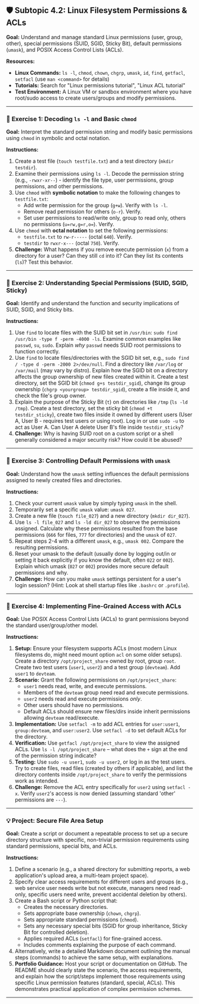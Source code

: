 ## 🛡️ Subtopic 4.2: Linux Filesystem Permissions & ACLs

**Goal:** Understand and manage standard Linux permissions (user, group, other), special permissions (SUID, SGID, Sticky Bit), default permissions (`umask`), and POSIX Access Control Lists (ACLs).

**Resources:**

* **Linux Commands:** `ls -l`, `chmod`, `chown`, `chgrp`, `umask`, `id`, `find`, `getfacl`, `setfacl` (use `man <command>` for details)
* **Tutorials:** Search for "Linux permissions tutorial", "Linux ACL tutorial"
* **Test Environment:** A Linux VM or sandbox environment where you have root/sudo access to create users/groups and modify permissions.

---

### 🔹 **Exercise 1: Decoding `ls -l` and Basic `chmod`**

**Goal:** Interpret the standard permission string and modify basic permissions using `chmod` in symbolic and octal notation.

**Instructions:**

1.  Create a test file (`touch testfile.txt`) and a test directory (`mkdir testdir`).
2.  Examine their permissions using `ls -l`. Decode the permission string (e.g., `-rwxr-xr--`) - identify the file type, user permissions, group permissions, and other permissions.
3.  Use `chmod` with **symbolic notation** to make the following changes to `testfile.txt`:
    * Add write permission for the group (`g+w`). Verify with `ls -l`.
    * Remove read permission for others (`o-r`). Verify.
    * Set user permissions to read/write only, group to read only, others no permissions (`u=rw,g=r,o=`). Verify.
4.  Use `chmod` with **octal notation** to set the following permissions:
    * `testfile.txt` to `rw-r-----` (octal `640`). Verify.
    * `testdir` to `rwxr-x---` (octal `750`). Verify.
5.  **Challenge:** What happens if you remove execute permission (`x`) from a directory for a user? Can they still `cd` into it? Can they list its contents (`ls`)? Test this behavior.

---

### 🔹 **Exercise 2: Understanding Special Permissions (SUID, SGID, Sticky)**

**Goal:** Identify and understand the function and security implications of SUID, SGID, and Sticky bits.

**Instructions:**

1.  Use `find` to locate files with the SUID bit set in `/usr/bin`: `sudo find /usr/bin -type f -perm -4000 -ls`. Examine common examples like `passwd`, `su`, `sudo`. Explain *why* `passwd` needs SUID root permissions to function correctly.
2.  Use `find` to locate files/directories with the SGID bit set, e.g., `sudo find / -type d -perm -2000 2>/dev/null`. Find a directory like `/var/log` or `/var/mail` (may vary by distro). Explain how the SGID bit on a directory affects the group ownership of new files created within it. Create a test directory, set the SGID bit (`chmod g+s testdir_sgid`), change its group ownership (`chgrp <yourgroup> testdir_sgid`), create a file inside it, and check the file's group owner.
3.  Explain the purpose of the Sticky Bit (`t`) on directories like `/tmp` (`ls -ld /tmp`). Create a test directory, set the sticky bit (`chmod +t testdir_sticky`), create two files inside it owned by different users (User A, User B - requires test users or using root). Log in or use `sudo -u` to act as User A. Can User A delete User B's file inside `testdir_sticky`?
4.  **Challenge:** Why is having SUID root on a custom script or a shell generally considered a major security risk? How could it be abused?

---

### 🔹 **Exercise 3: Controlling Default Permissions with `umask`**

**Goal:** Understand how the `umask` setting influences the default permissions assigned to newly created files and directories.

**Instructions:**

1.  Check your current `umask` value by simply typing `umask` in the shell.
2.  Temporarily set a specific `umask` value: `umask 027`.
3.  Create a new file (`touch file_027`) and a new directory (`mkdir dir_027`).
4.  Use `ls -l file_027` and `ls -ld dir_027` to observe the permissions assigned. Calculate why these permissions resulted from the base permissions (`666` for files, `777` for directories) and the `umask` of `027`.
5.  Repeat steps 2-4 with a different `umask`, e.g., `umask 002`. Compare the resulting permissions.
6.  Reset your umask to the default (usually done by logging out/in or setting it back explicitly if you know the default, often `022` or `002`). Explain which umask (`027` or `002`) provides more secure default permissions and why.
7.  **Challenge:** How can you make `umask` settings persistent for a user's login session? (Hint: Look at shell startup files like `.bashrc` or `.profile`).

---

### 🔹 **Exercise 4: Implementing Fine-Grained Access with ACLs**

**Goal:** Use POSIX Access Control Lists (ACLs) to grant permissions beyond the standard user/group/other model.

**Instructions:**

1.  **Setup:** Ensure your filesystem supports ACLs (most modern Linux filesystems do, might need mount option `acl` on some older setups). Create a directory `/opt/project_share` owned by root, group `root`. Create two test users (`user1`, `user2`) and a test group (`devteam`). Add `user1` to `devteam`.
2.  **Scenario:** Grant the following permissions on `/opt/project_share`:
    * `user1` needs read, write, and execute permissions.
    * Members of the `devteam` group need read and execute permissions.
    * `user2` needs read and execute permissions *only*.
    * Other users should have no permissions.
    * Default ACLs should ensure new files/dirs inside inherit permissions allowing `devteam` read/execute.
3.  **Implementation:** Use `setfacl -m` to add ACL entries for `user:user1`, `group:devteam`, and `user:user2`. Use `setfacl -d` to set default ACLs for the directory.
4.  **Verification:** Use `getfacl /opt/project_share` to view the assigned ACLs. Use `ls -l /opt/project_share` – what does the `+` sign at the end of the permission string indicate?
5.  **Testing:** Use `sudo -u user1`, `sudo -u user2`, or log in as the test users. Try to create files, read files (created by others if applicable), and list the directory contents inside `/opt/project_share` to verify the permissions work as intended.
6.  **Challenge:** Remove the ACL entry specifically for `user2` using `setfacl -x`. Verify `user2`'s access is now denied (assuming standard 'other' permissions are `---`).

---

### 💡 **Project: Secure File Area Setup**

**Goal:** Create a script or document a repeatable process to set up a secure directory structure with specific, non-trivial permission requirements using standard permissions, special bits, and ACLs.

**Instructions:**

1.  Define a scenario (e.g., a shared directory for submitting reports, a web application's upload area, a multi-team project space).
2.  Specify clear access requirements for different users and groups (e.g., web service user needs write but not execute, managers need read-only, specific users need write, prevent accidental deletion by others).
3.  Create a Bash script or Python script that:
    * Creates the necessary directories.
    * Sets appropriate base ownership (`chown`, `chgrp`).
    * Sets appropriate standard permissions (`chmod`).
    * Sets any necessary special bits (SGID for group inheritance, Sticky Bit for controlled deletion).
    * Applies required ACLs (`setfacl`) for fine-grained access.
    * Includes comments explaining the purpose of each command.
4.  Alternatively, write a detailed Markdown document outlining the manual steps (commands) to achieve the same setup, with explanations.
5.  **Portfolio Guidance:** Host your script or documentation on GitHub. The README should clearly state the scenario, the access requirements, and explain how the script/steps implement those requirements using specific Linux permission features (standard, special, ACLs). This demonstrates practical application of complex permission schemes.

---